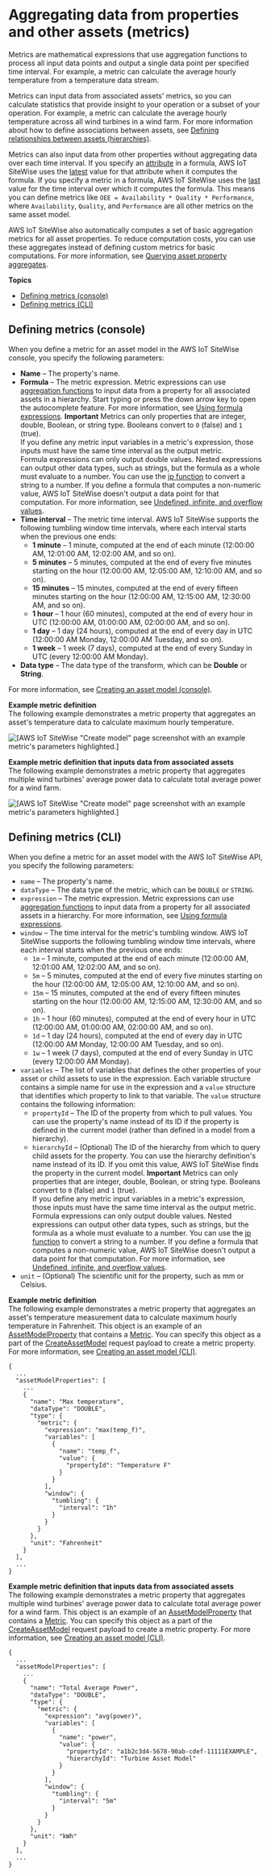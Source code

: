 # Aggregating data from properties and other assets \(metrics\)<a name="metrics"></a>

Metrics are mathematical expressions that use aggregation functions to process all input data points and output a single data point per specified time interval\. For example, a metric can calculate the average hourly temperature from a temperature data stream\.

Metrics can input data from associated assets' metrics, so you can calculate statistics that provide insight to your operation or a subset of your operation\. For example, a metric can calculate the average hourly temperature across all wind turbines in a wind farm\. For more information about how to define associations between assets, see [Defining relationships between assets \(hierarchies\)](asset-hierarchies.md)\.

Metrics can also input data from other properties without aggregating data over each time interval\. If you specify an [attribute](attributes.md) in a formula, AWS IoT SiteWise uses the [latest](expression-temporal-functions.md#latest-definition) value for that attribute when it computes the formula\. If you specify a metric in a formula, AWS IoT SiteWise uses the [last](expression-temporal-functions.md#last-definition) value for the time interval over which it computes the formula\. This means you can define metrics like `OEE = Availability * Quality * Performance`, where `Availability`, `Quality`, and `Performance` are all other metrics on the same asset model\.

AWS IoT SiteWise also automatically computes a set of basic aggregation metrics for all asset properties\. To reduce computation costs, you can use these aggregates instead of defining custom metrics for basic computations\. For more information, see [Querying asset property aggregates](query-industrial-data.md#aggregates)\.

**Topics**
+ [Defining metrics \(console\)](#define-metrics-console)
+ [Defining metrics \(CLI\)](#define-metrics-cli)

## Defining metrics \(console\)<a name="define-metrics-console"></a>

When you define a metric for an asset model in the AWS IoT SiteWise console, you specify the following parameters:
+ <a name="asset-property-name-console"></a>**Name** – The property's name\.
+ **Formula** – The metric expression\. Metric expressions can use [aggregation functions](expression-aggregation-functions.md) to input data from a property for all associated assets in a hierarchy\. Start typing or press the down arrow key to open the autocomplete feature\. For more information, see [Using formula expressions](formula-expressions.md)\.
**Important**  <a name="metric-input-rules"></a>
Metrics can only properties that are integer, double, Boolean, or string type\. Booleans convert to `0` \(false\) and `1` \(true\)\.  
If you define any metric input variables in a metric's expression, those inputs must have the same time interval as the output metric\.  
<a name="formula-output-rules"></a>Formula expressions can only output double values\. Nested expressions can output other data types, such as strings, but the formula as a whole must evaluate to a number\. You can use the [jp function](expression-string-functions.md#jp-definition) to convert a string to a number\. If you define a formula that computes a non\-numeric value, AWS IoT SiteWise doesn't output a data point for that computation\. For more information, see [Undefined, infinite, and overflow values](expression-tutorials.md#undefined-values)\.
+ **Time interval** – The metric time interval\. <a name="metric-window-info"></a>AWS IoT SiteWise supports the following tumbling window time intervals, where each interval starts when the previous one ends:
  + **1 minute** – <a name="metric-window-1m"></a>1 minute, computed at the end of each minute \(12:00:00 AM, 12:01:00 AM, 12:02:00 AM, and so on\)\.
  + **5 minutes** – <a name="metric-window-5m"></a>5 minutes, computed at the end of every five minutes starting on the hour \(12:00:00 AM, 12:05:00 AM, 12:10:00 AM, and so on\)\.
  + **15 minutes** – <a name="metric-window-15m"></a>15 minutes, computed at the end of every fifteen minutes starting on the hour \(12:00:00 AM, 12:15:00 AM, 12:30:00 AM, and so on\)\.
  + **1 hour** – <a name="metric-window-1h"></a>1 hour \(60 minutes\), computed at the end of every hour in UTC \(12:00:00 AM, 01:00:00 AM, 02:00:00 AM, and so on\)\.
  + **1 day** – <a name="metric-window-1d"></a>1 day \(24 hours\), computed at the end of every day in UTC \(12:00:00 AM Monday, 12:00:00 AM Tuesday, and so on\)\.
  + **1 week** – <a name="metric-window-1w"></a>1 week \(7 days\), computed at the end of every Sunday in UTC \(every 12:00:00 AM Monday\)\.
+ **Data type** – The data type of the transform, which can be **Double** or **String**\.

For more information, see [Creating an asset model \(console\)](create-asset-models.md#create-asset-model-console)\.

**Example metric definition**  
The following example demonstrates a metric property that aggregates an asset's temperature data to calculate maximum hourly temperature\.  

![\[AWS IoT SiteWise "Create model" page screenshot with an example metric's parameters highlighted.\]](http://docs.aws.amazon.com/iot-sitewise/latest/userguide/images/sitewise-define-metric-console.png)

**Example metric definition that inputs data from associated assets**  
The following example demonstrates a metric property that aggregates multiple wind turbines' average power data to calculate total average power for a wind farm\.  

![\[AWS IoT SiteWise "Create model" page screenshot with an example metric's parameters highlighted.\]](http://docs.aws.amazon.com/iot-sitewise/latest/userguide/images/sitewise-define-complex-metric-console.png)

## Defining metrics \(CLI\)<a name="define-metrics-cli"></a>

When you define a metric for an asset model with the AWS IoT SiteWise API, you specify the following parameters:
+ <a name="asset-property-name-cli"></a>`name` – The property's name\.
+ `dataType` – The data type of the metric, which can be `DOUBLE` or `STRING`\.
+ `expression` – The metric expression\. Metric expressions can use [aggregation functions](expression-aggregation-functions.md) to input data from a property for all associated assets in a hierarchy\. For more information, see [Using formula expressions](formula-expressions.md)\.
+ `window` – The time interval for the metric's tumbling window\. <a name="metric-window-info"></a>AWS IoT SiteWise supports the following tumbling window time intervals, where each interval starts when the previous one ends:
  + `1m` – <a name="metric-window-1m"></a>1 minute, computed at the end of each minute \(12:00:00 AM, 12:01:00 AM, 12:02:00 AM, and so on\)\.
  + `5m` – <a name="metric-window-5m"></a>5 minutes, computed at the end of every five minutes starting on the hour \(12:00:00 AM, 12:05:00 AM, 12:10:00 AM, and so on\)\.
  + `15m` – <a name="metric-window-15m"></a>15 minutes, computed at the end of every fifteen minutes starting on the hour \(12:00:00 AM, 12:15:00 AM, 12:30:00 AM, and so on\)\.
  + `1h` – <a name="metric-window-1h"></a>1 hour \(60 minutes\), computed at the end of every hour in UTC \(12:00:00 AM, 01:00:00 AM, 02:00:00 AM, and so on\)\.
  + `1d` – <a name="metric-window-1d"></a>1 day \(24 hours\), computed at the end of every day in UTC \(12:00:00 AM Monday, 12:00:00 AM Tuesday, and so on\)\.
  + `1w` – <a name="metric-window-1w"></a>1 week \(7 days\), computed at the end of every Sunday in UTC \(every 12:00:00 AM Monday\)\.
+ `variables` – The list of variables that defines the other properties of your asset or child assets to use in the expression\. Each variable structure contains a simple name for use in the expression and a `value` structure that identifies which property to link to that variable\. The `value` structure contains the following information:
  + `propertyId` – The ID of the property from which to pull values\. You can use the property's name instead of its ID if the property is defined in the current model \(rather than defined in a model from a hierarchy\)\.
  + `hierarchyId` – \(Optional\) The ID of the hierarchy from which to query child assets for the property\. You can use the hierarchy definition's name instead of its ID\. If you omit this value, AWS IoT SiteWise finds the property in the current model\.
**Important**  <a name="metric-input-rules"></a>
Metrics can only properties that are integer, double, Boolean, or string type\. Booleans convert to `0` \(false\) and `1` \(true\)\.  
If you define any metric input variables in a metric's expression, those inputs must have the same time interval as the output metric\.  
<a name="formula-output-rules"></a>Formula expressions can only output double values\. Nested expressions can output other data types, such as strings, but the formula as a whole must evaluate to a number\. You can use the [jp function](expression-string-functions.md#jp-definition) to convert a string to a number\. If you define a formula that computes a non\-numeric value, AWS IoT SiteWise doesn't output a data point for that computation\. For more information, see [Undefined, infinite, and overflow values](expression-tutorials.md#undefined-values)\.
+ <a name="asset-property-unit-cli"></a>`unit` – \(Optional\) The scientific unit for the property, such as mm or Celsius\.

**Example metric definition**  
The following example demonstrates a metric property that aggregates an asset's temperature measurement data to calculate maximum hourly temperature in Fahrenheit\. This object is an example of an [AssetModelProperty](https://docs.aws.amazon.com/iot-sitewise/latest/APIReference/API_AssetModelProperty.html) that contains a [Metric](https://docs.aws.amazon.com/iot-sitewise/latest/APIReference/API_Metric.html)\. You can specify this object as a part of the [CreateAssetModel](https://docs.aws.amazon.com/iot-sitewise/latest/APIReference/API_CreateAssetModel.html) request payload to create a metric property\. For more information, see [Creating an asset model \(CLI\)](create-asset-models.md#create-asset-model-cli)\.  

```
{
  ...
  "assetModelProperties": [
    ...
    {
      "name": "Max temperature",
      "dataType": "DOUBLE",
      "type": {
        "metric": {
          "expression": "max(temp_f)",
          "variables": [
            {
              "name": "temp_f",
              "value": {
                "propertyId": "Temperature F"
              }
            }
          ],
          "window": {
            "tumbling": {
              "interval": "1h"
            }
          }
        }
      },
      "unit": "Fahrenheit"
    }
  ],
  ...
}
```

**Example metric definition that inputs data from associated assets**  
The following example demonstrates a metric property that aggregates multiple wind turbines' average power data to calculate total average power for a wind farm\. This object is an example of an [AssetModelProperty](https://docs.aws.amazon.com/iot-sitewise/latest/APIReference/API_AssetModelProperty.html) that contains a [Metric](https://docs.aws.amazon.com/iot-sitewise/latest/APIReference/API_Metric.html)\. You can specify this object as a part of the [CreateAssetModel](https://docs.aws.amazon.com/iot-sitewise/latest/APIReference/API_CreateAssetModel.html) request payload to create a metric property\. For more information, see [Creating an asset model \(CLI\)](create-asset-models.md#create-asset-model-cli)\.  

```
{
  ...
  "assetModelProperties": [
    ...
    {
      "name": "Total Average Power",
      "dataType": "DOUBLE",
      "type": {
        "metric": {
          "expression": "avg(power)",
          "variables": [
            {
              "name": "power",
              "value": {
                "propertyId": "a1b2c3d4-5678-90ab-cdef-11111EXAMPLE",
                "hierarchyId": "Turbine Asset Model"
              }
            }
          ],
          "window": {
            "tumbling": {
              "interval": "5m"
            }
          }
        }
      },
      "unit": "kWh"
    }
  ],
  ...
}
```